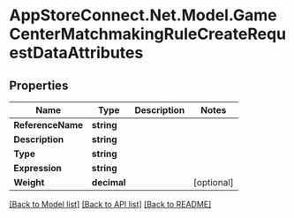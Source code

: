 # AppStoreConnect.Net.Model.GameCenterMatchmakingRuleCreateRequestDataAttributes

## Properties

Name | Type | Description | Notes
------------ | ------------- | ------------- | -------------
**ReferenceName** | **string** |  | 
**Description** | **string** |  | 
**Type** | **string** |  | 
**Expression** | **string** |  | 
**Weight** | **decimal** |  | [optional] 

[[Back to Model list]](../README.md#documentation-for-models) [[Back to API list]](../README.md#documentation-for-api-endpoints) [[Back to README]](../README.md)

